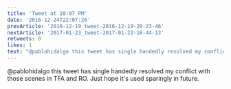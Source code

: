 ```yaml
---
title: 'Tweet at 10:07 PM'
date: '2016-12-24T22:07:26'
prevArticle: '2016-12-19_tweet-2016-12-19-20-23-46'
nextArticle: '2017-01-23_tweet-2017-01-23-18-44-13'
retweets: 0
likes: 1
text: "@pablohidalgo this tweet has single handedly resolved my conflict with those scenes in TFA and RO. Just hope it's used sparingly in future."
---
```

@pablohidalgo this tweet has single handedly resolved my conflict with those scenes in TFA and RO. Just hope it's used sparingly in future.